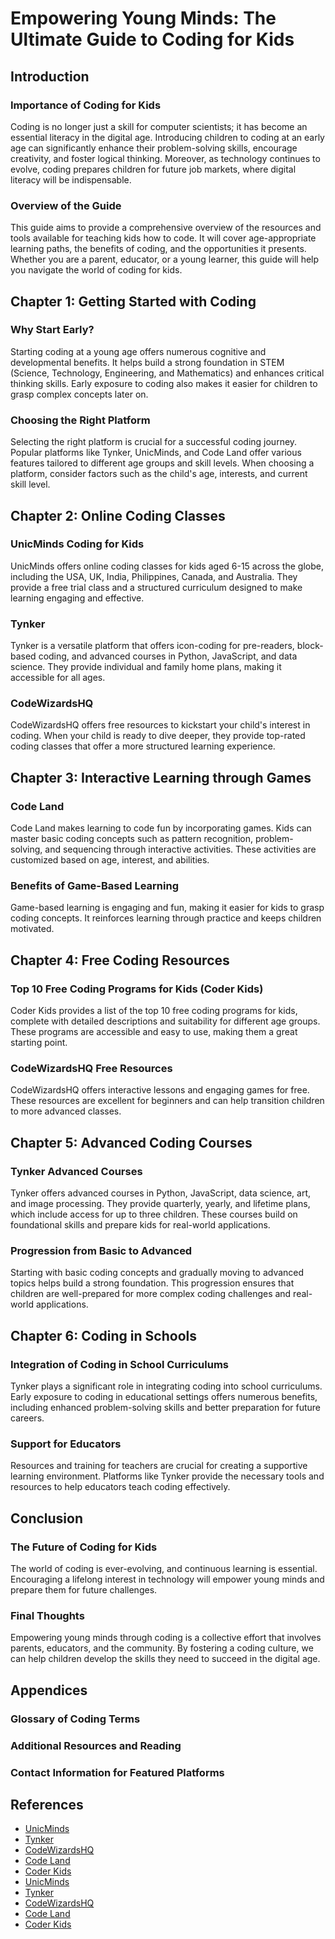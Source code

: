 # Empowering Young Minds: The Ultimate Guide to Coding for Kids

## Introduction

### Importance of Coding for Kids

Coding is no longer just a skill for computer scientists; it has become an essential literacy in the digital age. Introducing children to coding at an early age can significantly enhance their problem-solving skills, encourage creativity, and foster logical thinking. Moreover, as technology continues to evolve, coding prepares children for future job markets, where digital literacy will be indispensable.

### Overview of the Guide

This guide aims to provide a comprehensive overview of the resources and tools available for teaching kids how to code. It will cover age-appropriate learning paths, the benefits of coding, and the opportunities it presents. Whether you are a parent, educator, or a young learner, this guide will help you navigate the world of coding for kids.

## Chapter 1: Getting Started with Coding

### Why Start Early?

Starting coding at a young age offers numerous cognitive and developmental benefits. It helps build a strong foundation in STEM (Science, Technology, Engineering, and Mathematics) and enhances critical thinking skills. Early exposure to coding also makes it easier for children to grasp complex concepts later on.

### Choosing the Right Platform

Selecting the right platform is crucial for a successful coding journey. Popular platforms like Tynker, UnicMinds, and Code Land offer various features tailored to different age groups and skill levels. When choosing a platform, consider factors such as the child's age, interests, and current skill level.

## Chapter 2: Online Coding Classes

### UnicMinds Coding for Kids

UnicMinds offers online coding classes for kids aged 6-15 across the globe, including the USA, UK, India, Philippines, Canada, and Australia. They provide a free trial class and a structured curriculum designed to make learning engaging and effective.

### Tynker

Tynker is a versatile platform that offers icon-coding for pre-readers, block-based coding, and advanced courses in Python, JavaScript, and data science. They provide individual and family home plans, making it accessible for all ages.

### CodeWizardsHQ

CodeWizardsHQ offers free resources to kickstart your child's interest in coding. When your child is ready to dive deeper, they provide top-rated coding classes that offer a more structured learning experience.

## Chapter 3: Interactive Learning through Games

### Code Land

Code Land makes learning to code fun by incorporating games. Kids can master basic coding concepts such as pattern recognition, problem-solving, and sequencing through interactive activities. These activities are customized based on age, interest, and abilities.

### Benefits of Game-Based Learning

Game-based learning is engaging and fun, making it easier for kids to grasp coding concepts. It reinforces learning through practice and keeps children motivated.

## Chapter 4: Free Coding Resources

### Top 10 Free Coding Programs for Kids (Coder Kids)

Coder Kids provides a list of the top 10 free coding programs for kids, complete with detailed descriptions and suitability for different age groups. These programs are accessible and easy to use, making them a great starting point.

### CodeWizardsHQ Free Resources

CodeWizardsHQ offers interactive lessons and engaging games for free. These resources are excellent for beginners and can help transition children to more advanced classes.

## Chapter 5: Advanced Coding Courses

### Tynker Advanced Courses

Tynker offers advanced courses in Python, JavaScript, data science, art, and image processing. They provide quarterly, yearly, and lifetime plans, which include access for up to three children. These courses build on foundational skills and prepare kids for real-world applications.

### Progression from Basic to Advanced

Starting with basic coding concepts and gradually moving to advanced topics helps build a strong foundation. This progression ensures that children are well-prepared for more complex coding challenges and real-world applications.

## Chapter 6: Coding in Schools

### Integration of Coding in School Curriculums

Tynker plays a significant role in integrating coding into school curriculums. Early exposure to coding in educational settings offers numerous benefits, including enhanced problem-solving skills and better preparation for future careers.

### Support for Educators

Resources and training for teachers are crucial for creating a supportive learning environment. Platforms like Tynker provide the necessary tools and resources to help educators teach coding effectively.

## Conclusion

### The Future of Coding for Kids

The world of coding is ever-evolving, and continuous learning is essential. Encouraging a lifelong interest in technology will empower young minds and prepare them for future challenges.

### Final Thoughts

Empowering young minds through coding is a collective effort that involves parents, educators, and the community. By fostering a coding culture, we can help children develop the skills they need to succeed in the digital age.

## Appendices

### Glossary of Coding Terms

### Additional Resources and Reading

### Contact Information for Featured Platforms

## References

- [UnicMinds](https://unicminds.com/)
- [Tynker](https://www.tynker.com/home-next/)
- [CodeWizardsHQ](https://www.codewizardshq.com/coding-for-kids-free/)
- [Code Land](https://codeland.app/)
- [Coder Kids](https://www.coderkids.com/blog/top-10-free-coding-programs-for-kids)
- [UnicMinds](https://unicminds.com/)
- [Tynker](https://www.tynker.com/home-next/)
- [CodeWizardsHQ](https://www.codewizardshq.com/coding-for-kids-free/)
- [Code Land](https://codeland.app/)
- [Coder Kids](https://www.coderkids.com/blog/top-10-free-coding-programs-for-kids)
